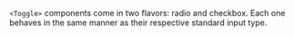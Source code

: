 `<Toggle>` components come in two flavors: radio and checkbox. Each one behaves in the same manner as their respective standard input type.
